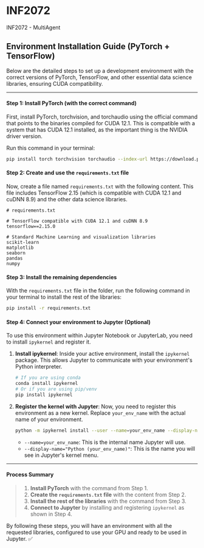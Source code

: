 # INF2072
INF2072 - MultiAgent

## Environment Installation Guide (PyTorch + TensorFlow)

Below are the detailed steps to set up a development environment with the correct versions of PyTorch, TensorFlow, and other essential data science libraries, ensuring CUDA compatibility.

---

#### **Step 1: Install PyTorch (with the correct command)**

First, install PyTorch, torchvision, and torchaudio using the official command that points to the binaries compiled for CUDA 12.1. This is compatible with a system that has CUDA 12.1 installed, as the important thing is the NVIDIA driver version.

Run this command in your terminal:
```bash
pip install torch torchvision torchaudio --index-url https://download.pytorch.org/whl/cu121
```

#### **Step 2: Create and use the `requirements.txt` file**

Now, create a file named `requirements.txt` with the following content. This file includes TensorFlow 2.15 (which is compatible with CUDA 12.1 and cuDNN 8.9) and the other data science libraries.

```plaintext
# requirements.txt

# TensorFlow compatible with CUDA 12.1 and cuDNN 8.9
tensorflow==2.15.0

# Standard Machine Learning and visualization libraries
scikit-learn
matplotlib
seaborn
pandas
numpy
```

#### **Step 3: Install the remaining dependencies**

With the `requirements.txt` file in the folder, run the following command in your terminal to install the rest of the libraries:

```bash
pip install -r requirements.txt
```

#### **Step 4: Connect your environment to Jupyter (Optional)**

To use this environment within Jupyter Notebook or JupyterLab, you need to install `ipykernel` and register it.

1.  **Install ipykernel**:
    Inside your active environment, install the `ipykernel` package. This allows Jupyter to communicate with your environment's Python interpreter.
    ```bash
    # If you are using conda
    conda install ipykernel
    # Or if you are using pip/venv
    pip install ipykernel
    ```

2.  **Register the kernel with Jupyter**:
    Now, you need to register this environment as a new kernel. Replace `your_env_name` with the actual name of your environment.
    ```bash
    python -m ipykernel install --user --name=your_env_name --display-name="Python (your_env_name)"
    ```
    -   `--name=your_env_name`: This is the internal name Jupyter will use.
    -   `--display-name="Python (your_env_name)"`: This is the name you will see in Jupyter's kernel menu.

---

#### **Process Summary**

> 1.  **Install PyTorch** with the command from Step 1.
> 2.  **Create the `requirements.txt` file** with the content from Step 2.
> 3.  **Install the rest of the libraries** with the command from Step 3.
> 4.  **Connect to Jupyter** by installing and registering `ipykernel` as shown in Step 4.

By following these steps, you will have an environment with all the requested libraries, configured to use your GPU and ready to be used in Jupyter. ✅

